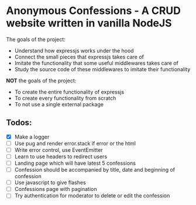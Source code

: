 # Anonymous Confessions - A CRUD website written in vanilla NodeJS

The goals of the project:

- Understand how expressjs works under the hood
- Connect the small pieces that expressjs takes care of
- Imitate the functionality that some useful middlewares takes care of
- Study the source code of these middlewares to imitate their functionality

**NOT** the goals of the project:

- To create the entire functionality of expressjs
- To create every functionality from scratch
- To not use a single external package

## Todos:

- [x] Make a logger
- [ ] Use pug and render error.stack if error or the html
- [ ] Write error control, use EventEmitter
- [ ] Learn to use headers to redirect users
- [ ] Landing page which will have latest 5 confessions
- [ ] Confession should be accompanied by title, date and beginning of confession
- [ ] Use javascript to give flashes
- [ ] Confessions page with pagination
- [ ] Try authentication for moderator to delete or edit the confession
